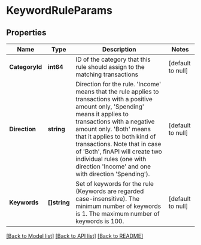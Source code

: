 # KeywordRuleParams

## Properties
Name | Type | Description | Notes
------------ | ------------- | ------------- | -------------
**CategoryId** | **int64** | ID of the category that this rule should assign to the matching transactions | [default to null]
**Direction** | **string** | Direction for the rule. &#39;Income&#39; means that the rule applies to transactions with a positive amount only, &#39;Spending&#39; means it applies to transactions with a negative amount only. &#39;Both&#39; means that it applies to both kind of transactions. Note that in case of &#39;Both&#39;, finAPI will create two individual rules (one with direction &#39;Income&#39; and one with direction &#39;Spending&#39;). | [default to null]
**Keywords** | **[]string** | Set of keywords for the rule (Keywords are regarded case-insensitive). The minimum number of keywords is 1. The maximum number of keywords is 100. | [default to null]

[[Back to Model list]](../README.md#documentation-for-models) [[Back to API list]](../README.md#documentation-for-api-endpoints) [[Back to README]](../README.md)


